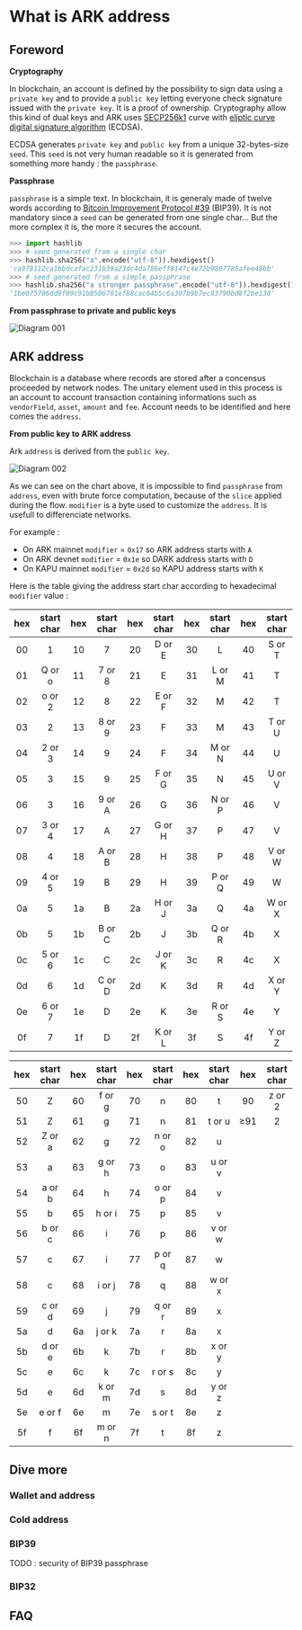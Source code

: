 # What is ARK address

## Foreword

**Cryptography**

In blockchain, an account is defined by the possibility to sign data using a `private key` and to provide a `public key` letting everyone check signature issued with the `private key`. It is a proof of ownership. Cryptography allow this kind of dual keys and ARK uses [SECP256k1](https://en.bitcoin.it/wiki/Secp256k1) curve with [eliptic curve digital signature algorithm](https://en.wikipedia.org/wiki/Elliptic_Curve_Digital_Signature_Algorithm) (ECDSA).

ECDSA generates `private key` and `public key` from a unique 32-bytes-size `seed`. This `seed` is not very human readable so it is generated from something more handy&nbsp;: the `passphrase`.

**Passphrase**

`passphrase` is a simple text. In blockchain, it is generaly made of twelve words according to [Bitcoin Improvement Protocol #39](https://github.com/bitcoin/bips/blob/master/bip-0039.mediawiki) (BIP39). It is not mandatory since a `seed` can be generated from one single char… But the more complex it is, the more it secures the account.

```python
>>> import hashlib
>>> # seed generated from a single char
>>> hashlib.sha256("a".encode("utf-8")).hexdigest()
'ca978112ca1bbdcafac231b39a23dc4da786eff8147c4e72b9807785afee48bb'
>>> # seed generated from a simple passphrase
>>> hashlib.sha256("a stronger passphrase".encode("utf-8")).hexdigest()
'1be075706dd9f09c91b8506701ef88cac64b5c6a307b9b7ec83790bd8f2be130'
```

**From passphrase to private and public keys**

![Diagram 001](https://github.com/Moustikitos/docs/blob/master/assets/img/arkDiagram04-001.png)

## ARK address

Blockchain is a database where records are stored after a concensus proceeded by network nodes. The unitary element used in this process is an account to account transaction containing informations such as `vendorField`, `asset`, `amount` and `fee`. Account needs to be identified and here comes the `address`.

**From public key to ARK address**

Ark `address` is derived from the `public key`.

![Diagram 002](https://github.com/Moustikitos/docs/blob/master/assets/img/arkDiagram04-002.png)

As we can see on the chart above, it is impossible to find `passphrase` from `address`, even with brute force computation, because of the `slice` applied during the flow. `modifier` is a byte used to customize the `address`. It is usefull to differenciate networks.

For example&nbsp;:
 + On ARK mainnet `modifier` = `0x17` so ARK address starts with `A`
 + On ARK devnet `modifier` = `0x1e` so DARK address starts with `D`
 + On KAPU mainnet `modifier` = `0x2d` so KAPU address starts with `K`

Here is the table giving the address start char according to hexadecimal `modifier` value&nbsp;:

|hex|start char|hex|start char|hex|start char|hex|start char|hex|start char|
|:-:|:--------:|:-:|:--------:|:-:|:--------:|:-:|:--------:|:-:|:--------:|
|00 |1         |10 |7         |20 |D or E    |30 |L         |40 |S or T    |
|01 |Q or o    |11 |7 or 8    |21 |E         |31 |L or M    |41 |T         |
|02 |o or 2    |12 |8         |22 |E or F    |32 |M         |42 |T         |
|03 |2         |13 |8 or 9    |23 |F         |33 |M         |43 |T or U    |
|04 |2 or 3    |14 |9         |24 |F         |34 |M or N    |44 |U         |
|05 |3         |15 |9         |25 |F or G    |35 |N         |45 |U or V    |
|06 |3         |16 |9 or A    |26 |G         |36 |N or P    |46 |V         |
|07 |3 or 4    |17 |A         |27 |G or H    |37 |P         |47 |V         |
|08 |4         |18 |A or B    |28 |H         |38 |P         |48 |V or W    |
|09 |4 or 5    |19 |B         |29 |H         |39 |P or Q    |49 |W         |
|0a |5         |1a |B         |2a |H or J    |3a |Q         |4a |W or X    |
|0b |5         |1b |B or C    |2b |J         |3b |Q or R    |4b |X         |
|0c |5 or 6    |1c |C         |2c |J or K    |3c |R         |4c |X         |
|0d |6         |1d |C or D    |2d |K         |3d |R         |4d |X or Y    |
|0e |6 or 7    |1e |D         |2e |K         |3e |R or S    |4e |Y         |
|0f |7         |1f |D         |2f |K or L    |3f |S         |4f |Y or Z    |

|hex|start char|hex|start char|hex|start char|hex|start char|hex   |start char|
|:-:|:--------:|:-:|:--------:|:-:|:--------:|:-:|:--------:|:----:|:--------:|
|50 |Z         |60 |f or g    |70 |n         |80 |t         |90    |z or 2    |
|51 |Z         |61 |g         |71 |n         |81 |t or u    |&ge;91|2         |
|52 |Z or a    |62 |g         |72 |n or o    |82 |u         |
|53 |a         |63 |g or h    |73 |o         |83 |u or v    |
|54 |a or b    |64 |h         |74 |o or p    |84 |v         |
|55 |b         |65 |h or i    |75 |p         |85 |v         |
|56 |b or c    |66 |i         |76 |p         |86 |v or w    |
|57 |c         |67 |i         |77 |p or q    |87 |w         |
|58 |c         |68 |i or j    |78 |q         |88 |w or x    |
|59 |c or d    |69 |j         |79 |q or r    |89 |x         |
|5a |d         |6a |j or k    |7a |r         |8a |x         |
|5b |d or e    |6b |k         |7b |r         |8b |x or y    |
|5c |e         |6c |k         |7c |r or s    |8c |y         |
|5d |e         |6d |k or m    |7d |s         |8d |y or z    |
|5e |e or f    |6e |m         |7e |s or t    |8e |z         |
|5f |f         |6f |m or n    |7f |t         |8f |z         |

## Dive more

### Wallet and address

### Cold address 

### BIP39

TODO&nbsp;: security of BIP39 passphrase

### BIP32

## FAQ

